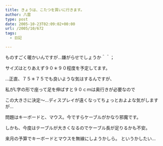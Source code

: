 ```yaml
---
title: きょうは、こたつを買いに行きます。
author: 八雲
type: post
date: 2005-10-23T02:09:02+00:00
url: /2005/10/672
tags:
  - 日記

---
```

ものすごく暖かいんですが…嫌がらせでしょうか＾＾；
  
サイズはとりあえず９０＊９０程度を予定してます。
  
…正直、７５＊７５でも良いような気はするんですが、
  
私がL字の形で座って足を伸ばすと９０ｃｍは奥行きが必要なので
  
この大きさに決定～…ディスプレイが遠くなってちょっとおよよな気がしますが…
  
問題はキーボードと、マウス。今ですらケーブルがかなり邪魔です。
  
しかも、今度はテーブルが大きくなるのでケーブル長が足りるかも不安。
  
来月の予算でキーボードとマウスを無線にしようかしら。 というかしたい…

